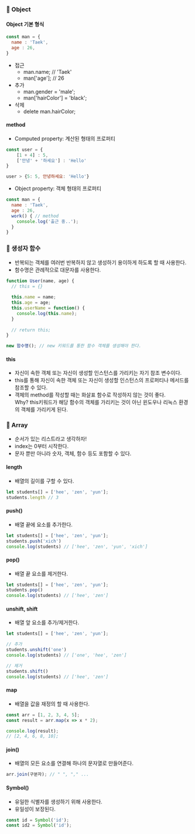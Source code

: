 ### 📑 Object

#### Object 기본 형식

```javascript
const man = {
  name : 'Taek',
  age : 26,
}
```

* 접근
    * man.name; // 'Taek'
    * man['age']; // 26
* 추가
    * man.gender = 'male';
    * man['hairColor'] = 'black';
* 삭제
    * delete man.hairColor;

#### method 

* Computed property: 계산된 형태의 프로퍼티

```javascript
const user = {
    [1 + 4] : 5,
    ['안녕' + '하세요'] : 'Hello'
}

user > {5: 5, 안녕하세요: 'Hello'}
```

* Object property: 객체 형태의 프로퍼티

```javascript
const man = {
  name : 'Taek',
  age : 26,
  work() { // method
    console.log('출근 중..'); 
  }
}
```

### 📑 생성자 함수

* 반복되는 객체를 여러번 반복하지 않고 생성하기 용이하게 하도록 할 때 사용한다.
* 함수명은 관례적으로 대문자를 사용한다.

```javascript
function User(name, age) {
  // this = {}
  
  this.name = name;
  this.age = age;
  this.userName = function() {
    console.log(this.name); 
  }
  
  // return this;
}

new 함수명(); // new 키워드를 통한 함수 객체를 생성해야 한다.
```



#### this

* 자신이 속한 객체 또는 자신이 생성할 인스턴스를 가리키는 자기 참조 변수이다.
* this를 통해 자신이 속한 객체 또는 자신이 생성할 인스턴스의 프로퍼티나 메서드를 참조할 수 있다.
* 객체의 method를 작성할 때는 화살표 함수로 작성하지 않는 것이 좋다.<br>Why? this키워드가 해당 함수의 객체를 가리키는 것이 아닌 윈도우나 리눅스 환경의 객체를 가리키게 된다.

### 📑 Array

* 순서가 있는 리스트라고 생각하자!
* index는 0부터 시작한다.
* 문자 뿐만 아니라 숫자, 객체, 함수 등도 포함할 수 있다.

#### length

* 배열의 길이를 구할 수 있다.

```javascript
let students[] = ['hee', 'zen', 'yun']; 
students.length // 3
``` 

#### push()

* 배열 끝에 요소를 추가한다.

```javascript
let students[] = ['hee', 'zen', 'yun']; 
students.push('xich') 
console.log(students) // ['hee', 'zen', 'yun', 'xich']
``` 

#### pop()

* 배열 끝 요소를 제거한다.

```javascript
let students[] = ['hee', 'zen', 'yun']; 
students.pop()
console.log(students) // ['hee', 'zen']
``` 

#### unshift, shift

* 배열 앞 요소를 추가/제거한다.

```javascript
let students[] = ['hee', 'zen', 'yun']; 

// 추가
students.unshift('one')
console.log(students) // ['one', 'hee', 'zen']

// 제거
students.shift()
console.log(students) // ['hee', 'zen']
``` 

#### map

* 배열을 값을 재정의 할 때 사용한다.

```javascript
const arr = [1, 2, 3, 4, 5];
const result = arr.map(x => x * 2);

console.log(result);
// [2, 4, 6, 8, 10];
```

#### join()

* 배열의 모든 요소를 연결해 하나의 문자열로 만들어준다.

```javascript
arr.join(구분자); // " ", "," ...
```

#### Symbol()

* 유일한 식별자를 생성하기 위해 사용한다.
* 유일성이 보장된다.


```javascript
const id = Symbol('id');
const id2 = Symbol('id');
```

